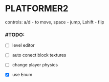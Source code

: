 # PLATFORMER2
controls: a/d - to move, space - jump, Lshift - flip

### #TODO: 
- [ ] level editor
- [ ] auto conect block textures
- [ ] change player physics
- [x] use Enum



